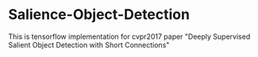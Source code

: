 # Salience-Object-Detection
This is tensorflow implementation for cvpr2017 paper "Deeply Supervised Salient Object Detection with Short Connections"
